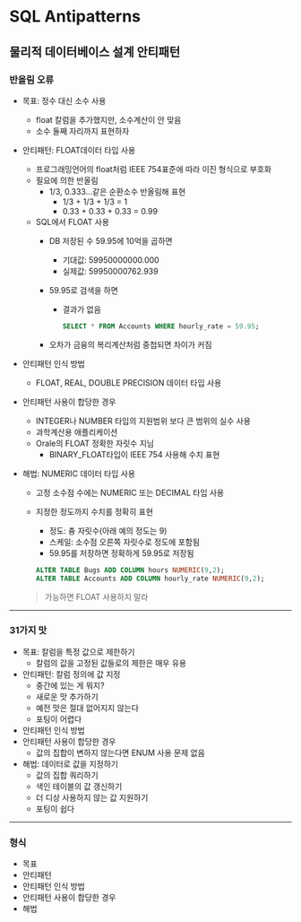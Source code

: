 # SQL Antipatterns

## 물리적 데이터베이스 설계 안티패턴

### 반올림 오류

- 목표: 정수 대신 소수 사용
  - float 칼럼을 추가했지만, 소수계산이 안 맞음
  - 소수 둘째 자리까지 표현하자
- 안티패턴: FLOAT데이터 타입 사용
  - 프로그래밍언어의 float처럼 IEEE 754표준에 따라 이진 형식으로 부호화
  - 필요에 의한 반올림
    - 1/3, 0.333...같은 순환소수 반올림해 표현
      - 1/3 + 1/3 + 1/3 = 1
      - 0.33 + 0.33 + 0.33 = 0.99
  - SQL에서 FLOAT 사용
    - DB 저장된 수 59.95에 10억을 곱하면
      - 기대값: 59950000000.000
      - 실제값: 59950000762.939
    - 59.95로 검색을 하면
      - 결과가 없음

        ```SQL
        SELECT * FROM Accounts WHERE hourly_rate = 59.95;
        ```

    - 오차가 금융의 복리계산처럼 중첩되면 차이가 커짐

- 안티패턴 인식 방법
  - FLOAT, REAL, DOUBLE PRECISION 데이터 타입 사용

- 안티패턴 사용이 합당한 경우
  - INTEGER나 NUMBER 타입의 지원범위 보다 큰 범위의 실수 사용
  - 과학계산용 애플리케이션
  - Orale의 FLOAT 정확한 자릿수 지님
    - BINARY_FLOAT타입이 IEEE 754 사용해 수치 표현

- 해법: NUMERIC 데이터 타입 사용
  - 고정 소수점 수에는 NUMERIC 또는 DECIMAL 타입 사용
  - 지정한 정도까지 수치를 정확히 표현
    - 정도: 츙 자릿수(아래 예의 정도는 9)
    - 스케일: 소수점 오른쪽 자릿수로 정도에 포함됨
    - 59.95를 저장하면 정확하게 59.95로 저장됨

    ```SQL
    ALTER TABLE Bugs ADD COLUMN hours NUMERIC(9,2);
    ALTER TABLE Accounts ADD COLUMN hourly_rate NUMERIC(9,2);
    ```

  > 가능하면 FLOAT 사용하지 말라

---

### 31가지 맛

- 목표: 칼럼을 특정 값으로 제한하기
  - 칼럼의 값을 고정된 값들로의 제한은 매우 유용
- 안티패턴: 칼럼 정의에 값 지정
  - 중간에 있는 게 뭐지?
  - 새로운 맛 추가하기
  - 예전 맛은 절대 없어지지 않는다
  - 포팅이 어렵다
- 안티패턴 인식 방법
- 안티패턴 사용이 합당한 경우
  - 값의 집합이 변하지 않는다면 ENUM 사용 문제 없음
- 해법: 데이터로 값을 지정하기
  - 값의 집합 쿼리하기
  - 색인 테이블의 값 갱신하기
  - 더 디상 사용하지 않는 값 지원하기
  - 포팅이 쉽다
---

### 형식

- 목표
- 안티패턴
- 안티패턴 인식 방법
- 안티패턴 사용이 합당한 경우
- 해법